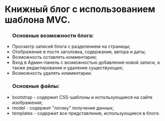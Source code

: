 <h1>Книжный блог с использованием шаблона MVC.</h1> 
<ul>
<h3>Основные возможности блога:</h3>
<li>Просмотр записей блога с разделением на страницы;</li>
<li>Отображение в посте заголовка, содержания, автора и даты;</li>
<li>Возможность оставлять комментарии;</li>
<li>Вход в Админ-панель с возможностью добавления новой записи, а также редактирования и удаление существующих;</li>
<li>Возможность удалять комментарии. </li>
</ul>

<ul>
<h3>Основные файлы:</h3>
<li>bootstrap - содержит CSS-шаблоны и использующиеся на сайте изображения; </li>
<li>model - содержит "логику" получения данных; </li>
<li>templates - содержит все представления, использующиеся в блоге.</li>
</ul>
